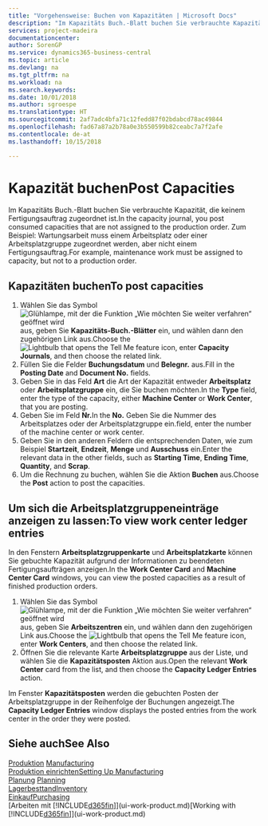 ```yaml
---
title: "Vorgehensweise: Buchen von Kapazitäten | Microsoft Docs"
description: "Im Kapazitäts Buch.-Blatt buchen Sie verbrauchte Kapazität, die keinem Fertigungsauftrag zugeordnet ist. Zum Beispiel: Wartungsarbeit muss einem Arbeitsplatz oder einer Arbeitsplatzgruppe zugeordnet werden, aber nicht einem Fertigungsauftrag."
services: project-madeira
documentationcenter: 
author: SorenGP
ms.service: dynamics365-business-central
ms.topic: article
ms.devlang: na
ms.tgt_pltfrm: na
ms.workload: na
ms.search.keywords: 
ms.date: 10/01/2018
ms.author: sgroespe
ms.translationtype: HT
ms.sourcegitcommit: 2af7adc4bfa71c12fedd87f02bdabcd78ac49844
ms.openlocfilehash: fad67a87a2b78a0e3b550599b82ceabc7a7f2afe
ms.contentlocale: de-at
ms.lasthandoff: 10/15/2018

---
```

# <a name="post-capacities"></a><span data-ttu-id="def59-104">Kapazität buchen</span><span class="sxs-lookup"><span data-stu-id="def59-104">Post Capacities</span></span>
<span data-ttu-id="def59-105">Im Kapazitäts Buch.-Blatt buchen Sie verbrauchte Kapazität, die keinem Fertigungsauftrag zugeordnet ist.</span><span class="sxs-lookup"><span data-stu-id="def59-105">In the capacity journal, you post consumed capacities that are not assigned to the production order.</span></span> <span data-ttu-id="def59-106">Zum Beispiel: Wartungsarbeit muss einem Arbeitsplatz oder einer Arbeitsplatzgruppe zugeordnet werden, aber nicht einem Fertigungsauftrag.</span><span class="sxs-lookup"><span data-stu-id="def59-106">For example, maintenance work must be assigned to capacity, but not to a production order.</span></span>  

## <a name="to-post-capacities"></a><span data-ttu-id="def59-107">Kapazitäten buchen</span><span class="sxs-lookup"><span data-stu-id="def59-107">To post capacities</span></span>  
1.  <span data-ttu-id="def59-108">Wählen Sie das Symbol ![Glühlampe, mit der die Funktion „Wie möchten Sie weiter verfahren“ geöffnet wird](media/ui-search/search_small.png "Wie möchten Sie weiter verfahren?") aus, geben Sie **Kapazitäts-Buch.-Blätter** ein, und wählen dann den zugehörigen Link aus.</span><span class="sxs-lookup"><span data-stu-id="def59-108">Choose the ![Lightbulb that opens the Tell Me feature](media/ui-search/search_small.png "Tell me what you want to do") icon, enter **Capacity Journals**, and then choose the related link.</span></span>  
2.  <span data-ttu-id="def59-109">Füllen Sie die Felder **Buchungsdatum** und **Belegnr.** aus.</span><span class="sxs-lookup"><span data-stu-id="def59-109">Fill in the **Posting Date** and **Document No.** fields.</span></span>  
3.  <span data-ttu-id="def59-110">Geben Sie in das Feld **Art** die Art der Kapazität entweder **Arbeitsplatz** oder **Arbeitsplatzgruppe** ein, die Sie buchen möchten.</span><span class="sxs-lookup"><span data-stu-id="def59-110">In the **Type** field, enter the type of the capacity, either **Machine Center** or **Work Center**, that you are posting.</span></span>  
4.  <span data-ttu-id="def59-111">Geben Sie im Feld **Nr.**</span><span class="sxs-lookup"><span data-stu-id="def59-111">In the **No.**</span></span> <span data-ttu-id="def59-112">Geben Sie die Nummer des Arbeitsplatzes oder der Arbeitsplatzgruppe ein.</span><span class="sxs-lookup"><span data-stu-id="def59-112">field, enter the number of the machine center or work center.</span></span>  
5.  <span data-ttu-id="def59-113">Geben Sie in den anderen Feldern die entsprechenden Daten, wie zum Beispiel **Startzeit**, **Endzeit**, **Menge** und **Ausschuss** ein.</span><span class="sxs-lookup"><span data-stu-id="def59-113">Enter the relevant data in the other fields, such as **Starting Time**, **Ending Time**, **Quantity**, and **Scrap**.</span></span>  
6.  <span data-ttu-id="def59-114">Um die Rechnung zu buchen, wählen Sie die Aktion **Buchen** aus.</span><span class="sxs-lookup"><span data-stu-id="def59-114">Choose the **Post** action to post the capacities.</span></span>  

## <a name="to-view-work-center-ledger-entries"></a><span data-ttu-id="def59-115">Um sich die Arbeitsplatzgruppeneinträge anzeigen zu lassen:</span><span class="sxs-lookup"><span data-stu-id="def59-115">To view work center ledger entries</span></span>  
<span data-ttu-id="def59-116">In den Fenstern **Arbeitsplatzgruppenkarte** und **Arbeitsplatzkarte** können Sie gebuchte Kapazität aufgrund der Informationen zu beendeten Fertigungsaufträgen anzeigen.</span><span class="sxs-lookup"><span data-stu-id="def59-116">In the **Work Center Card** and **Machine Center Card** windows, you can view the posted capacities as a result of finished production orders.</span></span>    
1.  <span data-ttu-id="def59-117">Wählen Sie das Symbol ![Glühlampe, mit der die Funktion „Wie möchten Sie weiter verfahren“ geöffnet wird](media/ui-search/search_small.png "Wie möchten Sie weiter verfahren?") aus, geben Sie **Arbeitszentren** ein, und wählen dann den zugehörigen Link aus.</span><span class="sxs-lookup"><span data-stu-id="def59-117">Choose the ![Lightbulb that opens the Tell Me feature](media/ui-search/search_small.png "Tell me what you want to do") icon, enter **Work Centers**, and then choose the related link.</span></span>  
2.  <span data-ttu-id="def59-118">Öffnen Sie die relevante Karte **Arbeitsplatzgruppe** aus der Liste, und wählen Sie die **Kapazitätsposten** Aktion aus.</span><span class="sxs-lookup"><span data-stu-id="def59-118">Open the relevant **Work Center** card from the list, and then choose the **Capacity Ledger Entries** action.</span></span>  

<span data-ttu-id="def59-119">Im Fenster **Kapazitätsposten** werden die gebuchten Posten der Arbeitsplatzgruppe in der Reihenfolge der Buchungen angezeigt.</span><span class="sxs-lookup"><span data-stu-id="def59-119">The **Capacity Ledger Entries** window displays the posted entries from the work center in the order they were posted.</span></span>   

## <a name="see-also"></a><span data-ttu-id="def59-120">Siehe auch</span><span class="sxs-lookup"><span data-stu-id="def59-120">See Also</span></span>  
<span data-ttu-id="def59-121">[Produktion](production-manage-manufacturing.md)  </span><span class="sxs-lookup"><span data-stu-id="def59-121">[Manufacturing](production-manage-manufacturing.md)  </span></span>  
[<span data-ttu-id="def59-122">Produktion einrichten</span><span class="sxs-lookup"><span data-stu-id="def59-122">Setting Up Manufacturing</span></span>](production-configure-production-processes.md)  
<span data-ttu-id="def59-123">[Planung](production-planning.md)    </span><span class="sxs-lookup"><span data-stu-id="def59-123">[Planning](production-planning.md)    </span></span>  
[<span data-ttu-id="def59-124">Lagerbesttand</span><span class="sxs-lookup"><span data-stu-id="def59-124">Inventory</span></span>](inventory-manage-inventory.md)  
[<span data-ttu-id="def59-125">Einkauf</span><span class="sxs-lookup"><span data-stu-id="def59-125">Purchasing</span></span>](purchasing-manage-purchasing.md)  
<span data-ttu-id="def59-126">[Arbeiten mit [!INCLUDE[d365fin](includes/d365fin_md.md)]](ui-work-product.md)</span><span class="sxs-lookup"><span data-stu-id="def59-126">[Working with [!INCLUDE[d365fin](includes/d365fin_md.md)]](ui-work-product.md)</span></span>

